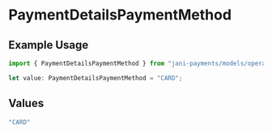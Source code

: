 # PaymentDetailsPaymentMethod

## Example Usage

```typescript
import { PaymentDetailsPaymentMethod } from "jani-payments/models/operations";

let value: PaymentDetailsPaymentMethod = "CARD";
```

## Values

```typescript
"CARD"
```